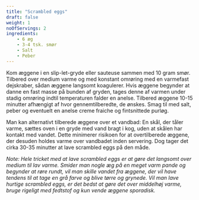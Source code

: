 ```yaml
---
title: "Scrambled eggs"
draft: false
weight: 1
noOfServings: 2
ingredients:
	- 6 æg
	- 3-4 tsk. smør
	- Salt
	- Peber
---
```


Kom æggene i en slip-let-gryde eller sauteuse sammen med 10 gram smør.
Tilbered over medium varme og med konstant omrøring med en varmefast
dejskraber, sådan æggene langsomt koagulerer. Hvis æggene begynder at
danne en fast masse på bunden af gryden, tages denne af varmen under
stadig omrøring indtil temperaturen falder en anelse. Tilbered æggene
10-15 minutter afhængigt af hvor gennemtilberedte, de ønskes. Smag til
med salt, peber og eventuelt en anelse creme fraiche og fintsnittede
purløg.

Man kan alternativt tilberede æggene over et vandbad: En skål, der tåler
varme, sættes oven i en gryde med vand bragt i kog, uden at skålen har
kontakt med vandet. Dette minimerer risikoen for at overtilberede
æggene, der desuden holdes varme over vandbadet inden servering. Dog
tager det cirka 30-35 minutter at lave scrambled eggs på den måde.

*Note: Hele tricket med at lave scrambled eggs er at gøre det langsomt
over medium til lav varme. Smider man nogle æg på en meget varm pande og
begynder at røre rundt, vil man skille vandet fra æggene, der vil have
tendens til at tage en grå farve og blive tørre og grynede.* *Vil man
lave hurtige scrambled eggs, er det bedst at gøre det over middelhøj
varme, bruge rigeligt med fedtstof og kun vende æggene sporadisk.*

